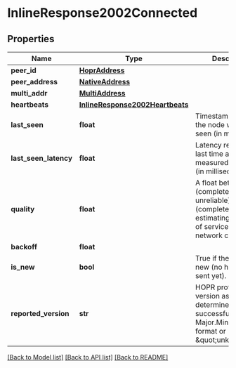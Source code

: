 # InlineResponse2002Connected

## Properties
Name | Type | Description | Notes
------------ | ------------- | ------------- | -------------
**peer_id** | [**HoprAddress**](HoprAddress.md) |  | [optional] 
**peer_address** | [**NativeAddress**](NativeAddress.md) |  | [optional] 
**multi_addr** | [**MultiAddress**](MultiAddress.md) |  | [optional] 
**heartbeats** | [**InlineResponse2002Heartbeats**](InlineResponse2002Heartbeats.md) |  | [optional] 
**last_seen** | **float** | Timestamp on when the node was last seen (in milliseconds) | [optional] 
**last_seen_latency** | **float** | Latency recorded the last time a node was measured when seen (in milliseconds) | [optional] 
**quality** | **float** | A float between 0 (completely unreliable) and 1 (completely reliable) estimating the quality of service of a peer&#x27;s network connection | [optional] 
**backoff** | **float** |  | [optional] 
**is_new** | **bool** | True if the node is new (no heartbeats sent yet). | [optional] 
**reported_version** | **str** | HOPR protocol version as determined from the successful ping in the Major.Minor.Patch format or \&quot;unknown\&quot; | [optional] 

[[Back to Model list]](../README.md#documentation-for-models) [[Back to API list]](../README.md#documentation-for-api-endpoints) [[Back to README]](../README.md)

